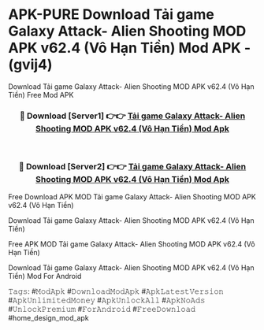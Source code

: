 # APK-PURE Download Tải game Galaxy Attack- Alien Shooting MOD APK v62.4 (Vô Hạn Tiền) Mod APK - (gvij4)
Download Tải game Galaxy Attack- Alien Shooting MOD APK v62.4 (Vô Hạn Tiền) Free Mod APK

<div align="center">
<h3>🔴 Download [Server1] 👉👉 <a href="https://apk-comot.site?title=Tải_game_Galaxy_Attack-_Alien_Shooting_MOD_APK_v62.4_(Vô_Hạn_Tiền)">Tải game Galaxy Attack- Alien Shooting MOD APK v62.4 (Vô Hạn Tiền) Mod Apk</a></h3><br>

<h3>🔴 Download [Server2] 👉👉 <a href="https://apk-comot.site?title=Tải_game_Galaxy_Attack-_Alien_Shooting_MOD_APK_v62.4_(Vô_Hạn_Tiền)">Tải game Galaxy Attack- Alien Shooting MOD APK v62.4 (Vô Hạn Tiền) Mod Apk</a></h3>
</div>


Free Download APK MOD Tải game Galaxy Attack- Alien Shooting MOD APK v62.4 (Vô Hạn Tiền)

Download Tải game Galaxy Attack- Alien Shooting MOD APK v62.4 (Vô Hạn Tiền) 

Free APK MOD Tải game Galaxy Attack- Alien Shooting MOD APK v62.4 (Vô Hạn Tiền) 

Download Tải game Galaxy Attack- Alien Shooting MOD APK v62.4 (Vô Hạn Tiền) Mod For Android

𝚃𝚊𝚐𝚜: #𝙼𝚘𝚍𝙰𝚙𝚔 #𝙳𝚘𝚠𝚗𝚕𝚘𝚊𝚍𝙼𝚘𝚍𝙰𝚙𝚔 #𝙰𝚙𝚔𝙻𝚊𝚝𝚎𝚜𝚝𝚅𝚎𝚛𝚜𝚒𝚘𝚗 #𝙰𝚙𝚔𝚄𝚗𝚕𝚒𝚖𝚒𝚝𝚎𝚍𝙼𝚘𝚗𝚎𝚢 #𝙰𝚙𝚔𝚄𝚗𝚕𝚘𝚌𝚔𝙰𝚕𝚕 #𝙰𝚙𝚔𝙽𝚘𝙰𝚍𝚜 #𝚄𝚗𝚕𝚘𝚌𝚔𝙿𝚛𝚎𝚖𝚒𝚞𝚖 #𝙵𝚘𝚛𝙰𝚗𝚍𝚛𝚘𝚒𝚍 #𝙵𝚛𝚎𝚎𝙳𝚘𝚠𝚗𝚕𝚘𝚊𝚍 #home_design_mod_apk